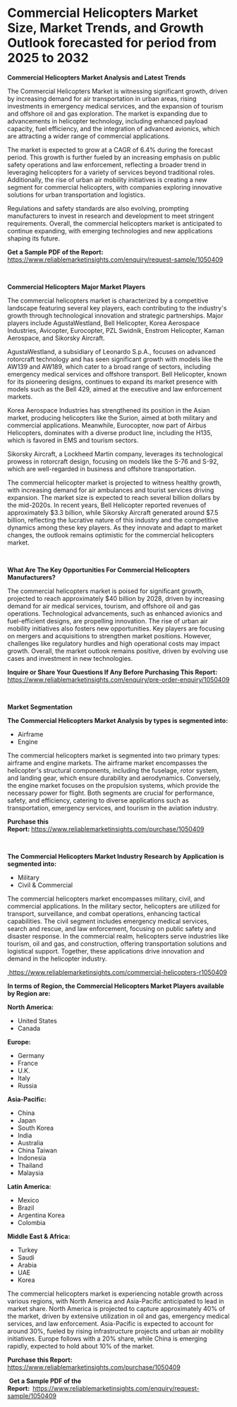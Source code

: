 <p><h1>Commercial Helicopters Market Size, Market Trends, and Growth Outlook forecasted for period from 2025 to 2032</h1></p><p><strong>Commercial Helicopters Market Analysis and Latest Trends</strong></p>
<p><p>The Commercial Helicopters Market is witnessing significant growth, driven by increasing demand for air transportation in urban areas, rising investments in emergency medical services, and the expansion of tourism and offshore oil and gas exploration. The market is expanding due to advancements in helicopter technology, including enhanced payload capacity, fuel efficiency, and the integration of advanced avionics, which are attracting a wider range of commercial applications.</p><p>The market is expected to grow at a CAGR of 6.4% during the forecast period. This growth is further fueled by an increasing emphasis on public safety operations and law enforcement, reflecting a broader trend in leveraging helicopters for a variety of services beyond traditional roles. Additionally, the rise of urban air mobility initiatives is creating a new segment for commercial helicopters, with companies exploring innovative solutions for urban transportation and logistics.</p><p>Regulations and safety standards are also evolving, prompting manufacturers to invest in research and development to meet stringent requirements. Overall, the commercial helicopters market is anticipated to continue expanding, with emerging technologies and new applications shaping its future.</p></p>
<p><strong>Get a Sample PDF of the Report:&nbsp;</strong> <a href="https://www.reliablemarketinsights.com/enquiry/request-sample/1050409?utm_campaign=3090&utm_medium=2&utm_source=Github&utm_content=ia&utm_term=18042025&utm_id=commercial-helicopters">https://www.reliablemarketinsights.com/enquiry/request-sample/1050409</a></p>
<p>&nbsp;</p>
<p><strong>Commercial Helicopters Major Market Players</strong></p>
<p><p>The commercial helicopters market is characterized by a competitive landscape featuring several key players, each contributing to the industry's growth through technological innovation and strategic partnerships. Major players include AgustaWestland, Bell Helicopter, Korea Aerospace Industries, Avicopter, Eurocopter, PZL Swidnik, Enstrom Helicopter, Kaman Aerospace, and Sikorsky Aircraft.</p><p>AgustaWestland, a subsidiary of Leonardo S.p.A., focuses on advanced rotorcraft technology and has seen significant growth with models like the AW139 and AW189, which cater to a broad range of sectors, including emergency medical services and offshore transport. Bell Helicopter, known for its pioneering designs, continues to expand its market presence with models such as the Bell 429, aimed at the executive and law enforcement markets.</p><p>Korea Aerospace Industries has strengthened its position in the Asian market, producing helicopters like the Surion, aimed at both military and commercial applications. Meanwhile, Eurocopter, now part of Airbus Helicopters, dominates with a diverse product line, including the H135, which is favored in EMS and tourism sectors.</p><p>Sikorsky Aircraft, a Lockheed Martin company, leverages its technological prowess in rotorcraft design, focusing on models like the S-76 and S-92, which are well-regarded in business and offshore transportation.</p><p>The commercial helicopter market is projected to witness healthy growth, with increasing demand for air ambulances and tourist services driving expansion. The market size is expected to reach several billion dollars by the mid-2020s. In recent years, Bell Helicopter reported revenues of approximately $3.3 billion, while Sikorsky Aircraft generated around $7.5 billion, reflecting the lucrative nature of this industry and the competitive dynamics among these key players. As they innovate and adapt to market changes, the outlook remains optimistic for the commercial helicopters market.</p></p>
<p>&nbsp;</p>
<p><strong>What Are The Key Opportunities For Commercial Helicopters Manufacturers?</strong></p>
<p><p>The commercial helicopters market is poised for significant growth, projected to reach approximately $40 billion by 2028, driven by increasing demand for air medical services, tourism, and offshore oil and gas operations. Technological advancements, such as enhanced avionics and fuel-efficient designs, are propelling innovation. The rise of urban air mobility initiatives also fosters new opportunities. Key players are focusing on mergers and acquisitions to strengthen market positions. However, challenges like regulatory hurdles and high operational costs may impact growth. Overall, the market outlook remains positive, driven by evolving use cases and investment in new technologies.</p></p>
<p><strong>Inquire or Share Your Questions If Any Before Purchasing This Report:</strong> <a href="https://www.reliablemarketinsights.com/enquiry/pre-order-enquiry/1050409?utm_campaign=3090&utm_medium=2&utm_source=Github&utm_content=ia&utm_term=18042025&utm_id=commercial-helicopters">https://www.reliablemarketinsights.com/enquiry/pre-order-enquiry/1050409</a></p>
<p>&nbsp;</p>
<p><strong>Market Segmentation</strong></p>
<p><strong>The Commercial Helicopters Market Analysis by types is segmented into:</strong></p>
<p><ul><li>Airframe</li><li>Engine</li></ul></p>
<p><p>The commercial helicopters market is segmented into two primary types: airframe and engine markets. The airframe market encompasses the helicopter's structural components, including the fuselage, rotor system, and landing gear, which ensure durability and aerodynamics. Conversely, the engine market focuses on the propulsion systems, which provide the necessary power for flight. Both segments are crucial for performance, safety, and efficiency, catering to diverse applications such as transportation, emergency services, and tourism in the aviation industry.</p></p>
<p><strong>Purchase this Report:&nbsp;</strong><a href="https://www.reliablemarketinsights.com/purchase/1050409?utm_campaign=3090&utm_medium=2&utm_source=Github&utm_content=ia&utm_term=18042025&utm_id=commercial-helicopters">https://www.reliablemarketinsights.com/purchase/1050409</a></p>
<p>&nbsp;</p>
<p><strong>The Commercial Helicopters Market Industry Research by Application is segmented into:</strong></p>
<p><ul><li>Military</li><li>Civil & Commercial</li></ul></p>
<p><p>The commercial helicopters market encompasses military, civil, and commercial applications. In the military sector, helicopters are utilized for transport, surveillance, and combat operations, enhancing tactical capabilities. The civil segment includes emergency medical services, search and rescue, and law enforcement, focusing on public safety and disaster response. In the commercial realm, helicopters serve industries like tourism, oil and gas, and construction, offering transportation solutions and logistical support. Together, these applications drive innovation and demand in the helicopter industry.</p></p>
<p><a href="https://www.reliablemarketinsights.com/commercial-helicopters-r1050409?utm_campaign=3090&utm_medium=2&utm_source=Github&utm_content=ia&utm_term=18042025&utm_id=commercial-helicopters">&nbsp;https://www.reliablemarketinsights.com/commercial-helicopters-r1050409</a></p>
<p><strong>In terms of Region, the Commercial Helicopters Market Players available by Region are:</strong></p>
<p>
    <p> <strong> North America: </strong>
        <ul>
            <li>United States</li>
            <li>Canada</li>
        </ul>
        </p> 
    <p> <strong> Europe: </strong>
        <ul>
            <li>Germany</li>
            <li>France</li>
            <li>U.K.</li>
            <li>Italy</li>
            <li>Russia</li>
        </ul>
        </p> 
    <p> <strong> Asia-Pacific: </strong>
        <ul>
            <li>China</li>
            <li>Japan</li>
            <li>South Korea</li>
            <li>India</li>
            <li>Australia</li>
            <li>China Taiwan</li>
            <li>Indonesia</li>
            <li>Thailand</li>
            <li>Malaysia</li>
        </ul>
        </p> 
    <p> <strong> Latin America: </strong>
        <ul>
            <li>Mexico</li>
            <li>Brazil</li>
            <li>Argentina Korea</li>
            <li>Colombia</li>
        </ul>
        </p> 
    <p> <strong> Middle East & Africa: </strong>
        <ul>
            <li>Turkey</li>
            <li>Saudi</li>
            <li>Arabia</li>
            <li>UAE</li>
            <li>Korea</li>
        </ul>
    </p>
    </p>
<p><p>The commercial helicopters market is experiencing notable growth across various regions, with North America and Asia-Pacific anticipated to lead in market share. North America is projected to capture approximately 40% of the market, driven by extensive utilization in oil and gas, emergency medical services, and law enforcement. Asia-Pacific is expected to account for around 30%, fueled by rising infrastructure projects and urban air mobility initiatives. Europe follows with a 20% share, while China is emerging rapidly, expected to hold about 10% of the market.</p></p>
<p><strong>Purchase this Report: </strong><a href="https://www.reliablemarketinsights.com/purchase/1050409?utm_campaign=3090&utm_medium=2&utm_source=Github&utm_content=ia&utm_term=18042025&utm_id=commercial-helicopters">https://www.reliablemarketinsights.com/purchase/1050409</a></p>
<p>&nbsp;<strong>Get a Sample PDF of the Report:&nbsp;&nbsp;</strong><a href="https://www.reliablemarketinsights.com/enquiry/request-sample/1050409?utm_campaign=3090&utm_medium=2&utm_source=Github&utm_content=ia&utm_term=18042025&utm_id=commercial-helicopters">https://www.reliablemarketinsights.com/enquiry/request-sample/1050409</a></p>
<p><strong></strong></p>
<p><p></p><p></p><p></p></p>